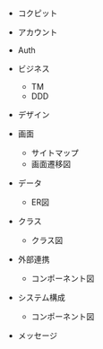 - コクピット
- アカウント
- Auth

- ビジネス
  - TM
  - DDD
- デザイン
- 画面
  - サイトマップ
  - 画面遷移図
- データ
  - ER図
- クラス
  - クラス図
- 外部連携
  - コンポーネント図
- システム構成
  - コンポーネント図
- メッセージ
